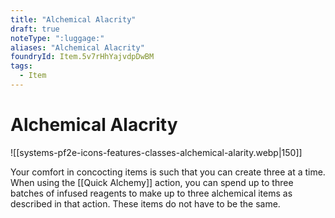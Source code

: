 ```yaml
---
title: "Alchemical Alacrity"
draft: true
noteType: ":luggage:"
aliases: "Alchemical Alacrity"
foundryId: Item.5v7rHhYajvdpDwBM
tags:
  - Item
---
```


# Alchemical Alacrity
![[systems-pf2e-icons-features-classes-alchemical-alarity.webp|150]]

Your comfort in concocting items is such that you can create three at a time. When using the [[Quick Alchemy]] action, you can spend up to three batches of infused reagents to make up to three alchemical items as described in that action. These items do not have to be the same.
